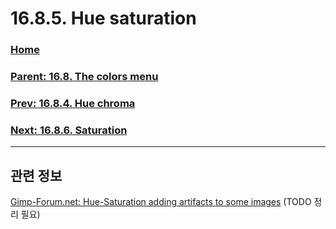 # 16.8.5. Hue saturation

### [Home](./00-home.md)
### [Parent: 16.8. The colors menu](./16-08-00-the-colors-menu.md)
### [Prev: 16.8.4. Hue chroma](./16-08-04-hue-chroma.md)
### [Next: 16.8.6. Saturation](./16-08-06-saturation.md)

***

## 관련 정보
[Gimp-Forum.net: Hue-Saturation adding artifacts to some images](https://www.gimp-forum.net/Thread-Hue-Saturation-adding-artifacts-to-some-images?page=2)
(TODO 정리 필요)